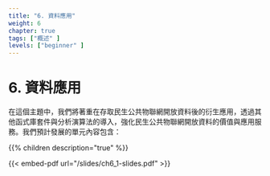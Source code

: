 ```yaml
---
title: "6. 資料應用"
weight: 6
chapter: true
tags: ["概述" ]
levels: ["beginner" ]
---
```


# 6. 資料應用

在這個主題中，我們將著重在存取民生公共物聯網開放資料後的衍生應用，透過其他函式庫套件與分析演算法的導入，強化民生公共物聯網開放資料的價值與應用服務。我們預計發展的單元內容包含：


{{% children description="true" %}}

{{< embed-pdf url="/slides/ch6_1-slides.pdf" >}}

